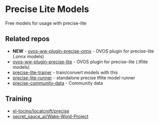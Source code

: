 # Precise Lite Models

Free models for usage with precise-lite

## Related repos

- **NEW** - [ovos-ww-plugin-precise-onnx](https://github.com/TigreGotico/ovos-ww-plugin-precise-onnx) - OVOS plugin for precise-lite  (.onnx models)
- [ovos-ww-plugin-precise-lite](https://github.com/OpenVoiceOS/ovos-ww-plugin-precise-lite) - OVOS plugin for precise-lite (.tflite models)
- [precise-lite-trainer](https://github.com/OpenVoiceOS/precise-lite-trainer) - train/convert models with this
- [precise-lite-runner](https://github.com/OpenVoiceOS/precise_lite_runner) - standalone precise tflite model runner
- [precise-community-data](https://github.com/MycroftAI/precise-community-data) - Community data
  
## Training

- [el-tocino/localcroft/precise](https://github.com/el-tocino/localcroft/blob/master/precise/Precise.md)
- [secret_sauce_ai/Wake-Word-Project](https://github.com/secretsauceai/secret_sauce_ai/wiki/Wake-Word-Project)
